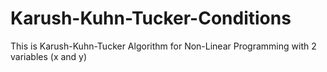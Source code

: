 # Karush-Kuhn-Tucker-Conditions

This is Karush-Kuhn-Tucker Algorithm for Non-Linear Programming with 2 variables (x and y)
